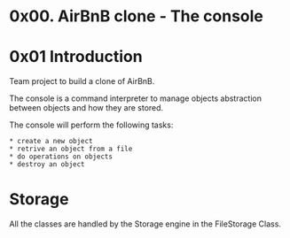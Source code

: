# 0x00. AirBnB clone - The console

# 0x01 Introduction

Team project to build a clone of AirBnB.

The console is a command interpreter to manage objects abstraction
between objects and how they are stored.

The console will perform the following tasks:

    * create a new object
    * retrive an object from a file
    * do operations on objects
    * destroy an object

# Storage

All the classes are handled by the Storage engine in the FileStorage Class.
